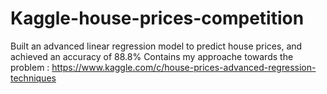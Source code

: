 # Kaggle-house-prices-competition
Built an advanced linear regression model to predict house prices, and achieved an accuracy of 88.8% 
Contains my approache towards the problem : https://www.kaggle.com/c/house-prices-advanced-regression-techniques
